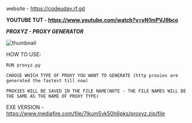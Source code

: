 website - https://codeuday.rf.gd

**YOUTUBE TUT - https://www.youtube.com/watch?v=yN1mPVJ9bco**

***PROXYZ - PROXY GENERATOR***

![thumbnail](https://user-images.githubusercontent.com/70849646/143603442-a19c4854-5bc0-4f2c-a934-7b5a10c01e70.jpg)

HOW TO USE:

   `RUN proxyz.py`
   
   `CHOOSE WHICH TYPE OF PROXY YOU WANT TO GENERATE (http proxies are generated the fastest till now)`
   
   `PROXIES WILL BE SAVED IN THE FILE NAME(NOTE - THE FILE NAMES WILL BE THE SAME AS THE NAME OF PROXY TYPE)`


EXE VERSION - https://www.mediafire.com/file/7lkum5vk50h6pks/proxyz.zip/file
